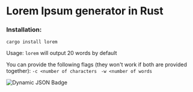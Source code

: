 # Lorem Ipsum generator in Rust

### Installation:
`cargo install lorem`

Usage: `lorem` will output 20 words by default

You can provide the following flags (they won't work if both are provided together):
`-c <number of characters `
`-w <number of words`

![Dynamic JSON Badge](https://img.shields.io/badge/dynamic/json?url=https%3A%2F%2Fcrates.io%2Fapi%2Fv1%2Fcrates%2Florem&query=%24.crate.downloads&label=downloads&link=https%3A%2F%2Fcrates.io%2Fcrates%2Florem&link=https%3A%2F%2Fcrates.io%2Fcrates%2Florem)
